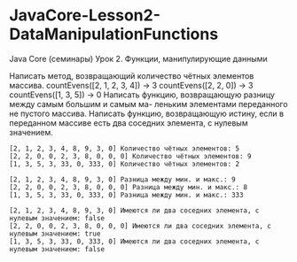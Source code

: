 # JavaCore-Lesson2-DataManipulationFunctions
Java Core (семинары) Урок 2. Функции, манипулирующие данными

Написать метод, возвращающий количество чётных элементов массива. countEvens([2, 1, 2, 3, 4]) → 3 countEvens([2, 2, 0]) → 3 countEvens([1, 3, 5]) → 0
Написать функцию, возвращающую разницу между самым большим и самым ма- леньким элементами переданного не пустого массива.
Написать функцию, возвращающую истину, если в переданном массиве есть два соседних элемента, с нулевым значением.


```
[2, 1, 2, 3, 4, 8, 9, 3, 0] Количество чётных элементов: 5
[2, 2, 0, 0, 2, 3, 8, 0, 0, 0] Количество чётных элементов: 9
[1, 3, 5, 3, 33, 0, 333, 0] Количество чётных элементов: 2

[2, 1, 2, 3, 4, 8, 9, 3, 0] Разница между мин. и макс.: 9
[2, 2, 0, 0, 2, 3, 8, 0, 0, 0] Разница между мин. и макс.: 8
[1, 3, 5, 3, 33, 0, 333, 0] Разница между мин. и макс.: 333

[2, 1, 2, 3, 4, 8, 9, 3, 0] Имеются ли два соседних элемента, с нулевым значением: false
[2, 2, 0, 0, 2, 3, 8, 0, 0, 0] Имеются ли два соседних элемента, с нулевым значением: true
[1, 3, 5, 3, 33, 0, 333, 0] Имеются ли два соседних элемента, с нулевым значением: false
```
